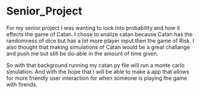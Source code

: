 # Senior_Project

For my senior project I was wanting to look into probability and how it effects the game of Catan. I chose to analize catan because 
Catan has the randomness of dice but has a lot more player input then the game of Risk. I also thought that making simulations of Catan 
would be a great challange and push me but still be do-able in the amount of time given.

So with that background running my catan.py file will run a monte carlo simulation. And with the hope that I will be able to make a app that
allows for more friendly user interaction for when someone is playing the game with firends. 
